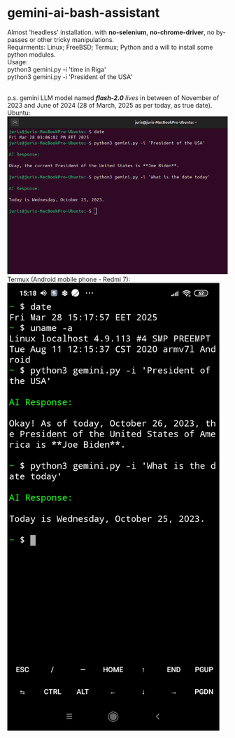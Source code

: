 # gemini-ai-bash-assistant
Almost 'headless' installation. with <b>no-selenium</b>, <b>no-chrome-driver</b>, no by-passes or other tricky manipulations.
<br>  Requirments:
    Linux;
    FreeBSD;
    Termux;
    Python
    and
    a will to install some python modules.
<br>Usage:
<br>python3 gemini.py -i 'time in Riga'
<br>python3 gemini.py -i 'President of the USA'

<br>p.s. gemini LLM model named <i><b>flash-2.0</b></i> <i>lives</i> in between of November of 2023 and June of 2024 (28 of March, 2025 as per today, as true date).
<br> Ubuntu:
<br>![screenshot](1.png)
<br> Termux (Android mobile phone - Redmi 7):
<br>![screenshot](2.jpg)
